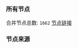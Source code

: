 ### 所有节点
合并节点总数: `1662`
[节点链接](https://raw.githubusercontent.com/rzhy1/11/master/sub/sub_merge_base64.txt)

### 节点来源